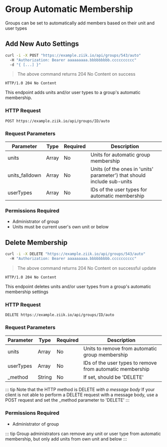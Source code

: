 # Group Automatic Membership
Groups can be set to automatically add members based on their unit and user types

## Add New Auto Settings

```bash
curl -i -X POST "https://example.ziik.io/api/groups/543/auto"
  -H "Authorization: Bearer aaaaaaaaa.bbbbbbbbb.cccccccccc"
  -d "{ [...] }"
```

> The above command returns 204 No Content on success

```http
HTTP/1.0 204 No Content
```

This endpoint adds units and/or user types to a group's automatic membership.

### HTTP Request

`POST https://example.ziik.io/api/groups/ID/auto`

### Request Parameters

Parameter | Type | Required | Description
--------- | ---- |  ------- | -----------
units | Array | No | Units for automatic group membership
units_falldown | Array | No | Units (of the ones in 'units' parameter') that should include sub-units
userTypes | Array | No | IDs of the user types for automatic membership

### Permissions Required

* Administrator of group
* Units must be current user's own unit or below

## Delete Membership

```bash
curl -i -X DELETE "https://example.ziik.io/api/groups/543/auto"
  -H "Authorization: Bearer aaaaaaaaa.bbbbbbbbb.cccccccccc"
```

> The above command returns 204 No Content on successful update

```http
HTTP/1.0 204 No Content
```

This endpoint deletes units and/or user types from a group's automatic membership settings

### HTTP Request

`DELETE https://example.ziik.io/api/groups/ID/auto`

### Request Parameters

Parameter | Type | Required | Description
--------- | ---- |  ------- | -----------
units | Array | No | Units to remove from automatic group membership
userTypes | Array | No | IDs of the user types to remove from automatic membership
_method | String | No | If set, should be 'DELETE'

::: tip
Note that the HTTP method is DELETE _with a message body_
If your client is not able to perform a DELETE request with a message body,
use a POST request and set the _method parameter to 'DELETE'
:::  

### Permissions Required

* Administrator of group

::: tip
Group administrators can remove any unit or user type from automatic membership, but only add units from own unit and below
:::
